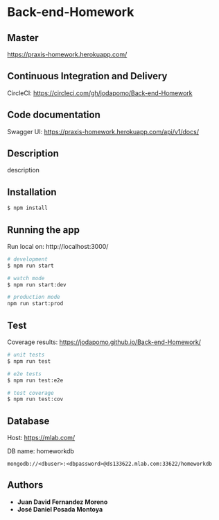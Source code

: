 # Back-end-Homework

## Master

https://praxis-homework.herokuapp.com/

## Continuous Integration and Delivery

CircleCI: https://circleci.com/gh/jodapomo/Back-end-Homework

## Code documentation

Swagger UI: https://praxis-homework.herokuapp.com/api/v1/docs/

## Description

description

## Installation

```bash
$ npm install
```

## Running the app

Run local on: http://localhost:3000/

```bash
# development
$ npm run start

# watch mode
$ npm run start:dev

# production mode
npm run start:prod
```

## Test

Coverage results: https://jodapomo.github.io/Back-end-Homework/

```bash
# unit tests
$ npm run test

# e2e tests
$ npm run test:e2e

# test coverage
$ npm run test:cov
```


## Database

Host: https://mlab.com/

DB name: homeworkdb
```
mongodb://<dbuser>:<dbpassword>@ds133622.mlab.com:33622/homeworkdb
```

## Authors

* **Juan David Fernandez Moreno**
* **José Daniel Posada Montoya**

